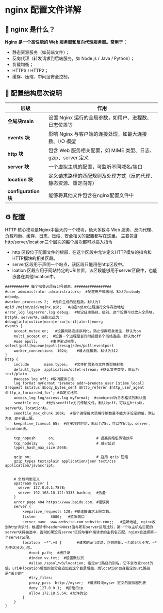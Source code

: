# nginx 配置文件详解

## 🧩 nginx 是什么？
**Nginx 是一个高性能的 Web 服务器和反向代理服务器。常用于：**

- 静态资源服务（如前端文件）；
- 反向代理（转发请求到后端服务，如 Node.js / Java / Python）；
- 负载均衡；
- HTTPS / HTTP2；
- 缓存、压缩、中间层安全控制。

## 🧱 配置结构层次说明

| 层级             | 作用                                        |
| -------------- | ----------------------------------------- |
| **全局块main**        | 设置 Nginx 运行的全局参数，如用户、进程数、日志位置等            |
| **events 块**   | 影响 Nginx 与客户端的连接处理，如最大连接数、I/O 模型          |
| **http 块**     | 包含 Web 服务相关配置，如 MIME 类型、日志、gzip、server 定义 |
| **server 块**   | 一个虚拟主机的配置，可监听不同域名/端口                      |
| **location 块** | 定义请求路径的匹配规则及处理方式（反向代理、静态资源、重定向等）          |
| **configuration 块** | 能够将其他文件包含在nginx配置文件中        |

## ⚙️ 配置
HTTP 核心模块是Nginx中最大的一个模块，绝大多数与 Web 服务、反向代理、负载均衡、缓存、日志、压缩、安全相关的配置都写在这里。
主要包含http/server/location三个层次的每个层次都可以插入指令
- http 区段位于配置文件的根部，在这个区段中允许定义HTTP模块的指令和HTTP模块的相关区段。
- server区段用于声明一个站点，该区段只能用在http区段中。
- loation 区段应用于网站特定的URI位置，该区段能够用于server区段中，也能嵌套在其他location中。

```nginx
########### 每个指令必须有分号结束。#################
#user administrator administrators;  #配置用户或者组，默认为nobody nobody。
#worker_processes 2;  #允许生成的进程数，默认为1
#pid /nginx/pid/nginx.pid;   #指定nginx进程运行文件存放地址
error_log log/error.log debug;  #制定日志路径，级别。这个设置可以放入全局块，http块，server块，级别以此为：debug|info|notice|warn|error|crit|alert|emerg
events {
    accept_mutex on;   #设置网路连接序列化，防止惊群现象发生，默认为on
    multi_accept on;  #设置一个进程是否同时接受多个网络连接，默认为off
    #use epoll;      #事件驱动模型，select|poll|kqueue|epoll|resig|/dev/poll|eventport
    worker_connections  1024;    #最大连接数，默认为512
}
http {
    include       mime.types;   #文件扩展名与文件类型映射表
    default_type  application/octet-stream; #默认文件类型，默认为text/plain
    #access_log off; #取消服务日志    
    log_format myFormat '$remote_addr–$remote_user [$time_local] $request $status $body_bytes_sent $http_referer $http_user_agent $http_x_forwarded_for'; #自定义格式
    access_log log/access.log myFormat;  #combined为日志格式的默认值
    sendfile on;   #允许sendfile方式传输文件，默认为off，可以在http块，server块，location块。
    sendfile_max_chunk 100k;  #每个进程每次调用传输数量不能大于设定的值，默认为0，即不设上限。
    keepalive_timeout 65;  #连接超时时间，默认为75s，可以在http，server，location块。
​
    tcp_nopush      on;                   # 提高网络包传输效率
    tcp_nodelay     on;                   # 减少延迟
    types_hash_max_size 2048;

    gzip on;                              # 启用 gzip 压缩
    gzip_types text/plain application/json text/css application/javascript;


    # 负载均衡定义
    upstream mysvr {   
      server 127.0.0.1:7878;
      server 192.168.10.121:3333 backup;  #热备
    }
    error_page 404 https://www.baidu.com; #错误页
    server {
        keepalive_requests 120; #单连接请求上限次数。
        listen       8080;   #监听端口
        server_name  www.website.com website.com;;   #监听地址, nginx收到http请求时，根据请求header中Host值与所有server区段比较，第一个与主机名匹配的server块将被选中，否则如果没有server区段与客户端请求的主机名匹配，nginx会选择第一个server区段。       
        location  ~*^.+$ {       #请求的url过滤，正则匹配，~为区分大小写，~*为不区分大小写。
           #root path;  #根目录
           #index vv.txt;  #设置默认页
           #alias /spool/w3/location; 指定uri路径的别名，它不会改变root的值。uri中location后面的部分会追加到这个目录后面，而location自身指定的uri路径是"丢弃的"
           #try_files:
           proxy_pass  http://mysvr;  #请求转向mysvr 定义的服务器列表
           deny 127.0.0.1;  #拒绝的ip
           allow 172.18.5.54; #允许的ip           
        } 
    }
}
```

